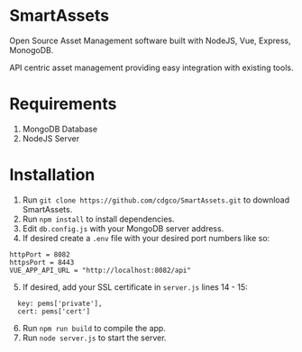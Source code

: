 # SmartAssets

Open Source Asset Management software built with NodeJS, Vue, Express, MonogoDB.

API centric asset management providing easy integration with existing tools.

# Requirements
1. MongoDB Database
2. NodeJS Server

# Installation

1. Run `git clone https://github.com/cdgco/SmartAssets.git` to download SmartAssets.
2. Run `npm install` to install dependencies.
3. Edit `db.config.js` with your MongoDB server address.
4. If desired create a `.env` file with your desired port numbers like so:
  ```
  httpPort = 8082
  httpsPort = 8443
  VUE_APP_API_URL = "http://localhost:8082/api"
  ```
5. If desired, add your SSL certificate in `server.js` lines 14 - 15:
```
  key: pems['private'],
  cert: pems['cert']
```
6. Run `npm run build` to compile the app.
7. Run `node server.js` to start the server.

